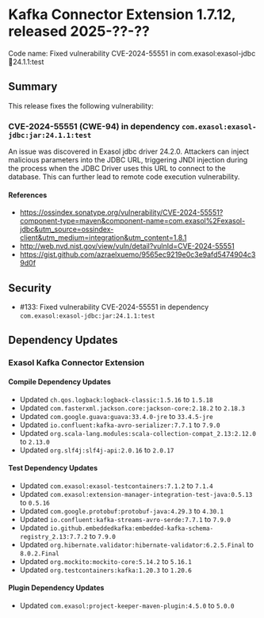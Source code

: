 # Kafka Connector Extension 1.7.12, released 2025-??-??

Code name: Fixed vulnerability CVE-2024-55551 in com.exasol:exasol-jdbc:jar:24.1.1:test

## Summary

This release fixes the following vulnerability:

### CVE-2024-55551 (CWE-94) in dependency `com.exasol:exasol-jdbc:jar:24.1.1:test`
An issue was discovered in Exasol jdbc driver 24.2.0. Attackers can inject malicious parameters into the JDBC URL, triggering JNDI injection during the process when the JDBC Driver uses this URL to connect to the database. This can further lead to remote code execution vulnerability.
#### References
* https://ossindex.sonatype.org/vulnerability/CVE-2024-55551?component-type=maven&component-name=com.exasol%2Fexasol-jdbc&utm_source=ossindex-client&utm_medium=integration&utm_content=1.8.1
* http://web.nvd.nist.gov/view/vuln/detail?vulnId=CVE-2024-55551
* https://gist.github.com/azraelxuemo/9565ec9219e0c3e9afd5474904c39d0f

## Security

* #133: Fixed vulnerability CVE-2024-55551 in dependency `com.exasol:exasol-jdbc:jar:24.1.1:test`

## Dependency Updates

### Exasol Kafka Connector Extension

#### Compile Dependency Updates

* Updated `ch.qos.logback:logback-classic:1.5.16` to `1.5.18`
* Updated `com.fasterxml.jackson.core:jackson-core:2.18.2` to `2.18.3`
* Updated `com.google.guava:guava:33.4.0-jre` to `33.4.5-jre`
* Updated `io.confluent:kafka-avro-serializer:7.7.1` to `7.9.0`
* Updated `org.scala-lang.modules:scala-collection-compat_2.13:2.12.0` to `2.13.0`
* Updated `org.slf4j:slf4j-api:2.0.16` to `2.0.17`

#### Test Dependency Updates

* Updated `com.exasol:exasol-testcontainers:7.1.2` to `7.1.4`
* Updated `com.exasol:extension-manager-integration-test-java:0.5.13` to `0.5.16`
* Updated `com.google.protobuf:protobuf-java:4.29.3` to `4.30.1`
* Updated `io.confluent:kafka-streams-avro-serde:7.7.1` to `7.9.0`
* Updated `io.github.embeddedkafka:embedded-kafka-schema-registry_2.13:7.7.2` to `7.9.0`
* Updated `org.hibernate.validator:hibernate-validator:6.2.5.Final` to `8.0.2.Final`
* Updated `org.mockito:mockito-core:5.14.2` to `5.16.1`
* Updated `org.testcontainers:kafka:1.20.3` to `1.20.6`

#### Plugin Dependency Updates

* Updated `com.exasol:project-keeper-maven-plugin:4.5.0` to `5.0.0`
